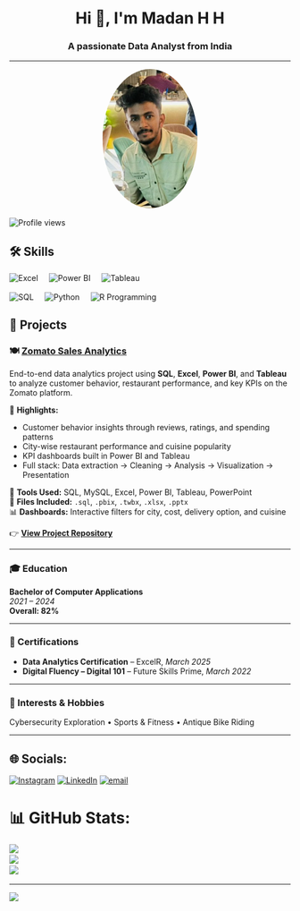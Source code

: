 <h1 align="center">Hi 👋, I'm Madan H H</h1>
<h3 align="center">A passionate Data Analyst from India</h3>

<hr>

<p align="center">
  <img src="https://github.com/MadanShetty818/Madan_H_H/blob/main/20240204_204445%20(1).jpg" alt="Madan H H" width="170" style="border-radius: 50%;"/>
</p>

![Profile views](https://komarev.com/ghpvc/?username=chandangowda&label=Profile%20views&color=0e75b6&style=flat)


## 🛠️ Skills

<p align="left">
  <!-- Row 1 -->
  <img src="https://img.icons8.com/color/48/000000/microsoft-excel-2019--v1.png" alt="Excel" width="50" height="50"/>
  &nbsp;&nbsp;&nbsp;
  <img src="https://img.icons8.com/color/48/000000/power-bi.png" alt="Power BI" width="50" height="50"/>
  &nbsp;&nbsp;&nbsp;
  <img src="https://img.icons8.com/color/48/000000/tableau-software.png" alt="Tableau" width="50" height="50"/>
  <br><br>
  <!-- Row 2 -->
  <img src="https://img.icons8.com/ios-filled/50/000000/sql.png" alt="SQL" width="50" height="50"/>
  &nbsp;&nbsp;&nbsp;
  <img src="https://img.icons8.com/color/48/000000/python--v1.png" alt="Python" width="50" height="50"/>
  &nbsp;&nbsp;&nbsp;
  <img src="https://upload.wikimedia.org/wikipedia/commons/1/1b/R_logo.svg" alt="R Programming" width="50" height="50"/>
</p>

## 🚀 Projects

### 🍽️ <a href="https://github.com/MadanShetty818/Zomato_Sales_Analytics" target="_blank">Zomato Sales Analytics</a>

End-to-end data analytics project using <b>SQL</b>, <b>Excel</b>, <b>Power BI</b>, and <b>Tableau</b> to analyze customer behavior, restaurant performance, and key KPIs on the Zomato platform.

📌 <b>Highlights:</b>  
- Customer behavior insights through reviews, ratings, and spending patterns  
- City-wise restaurant performance and cuisine popularity  
- KPI dashboards built in Power BI and Tableau  
- Full stack: Data extraction → Cleaning → Analysis → Visualization → Presentation  

📁 <b>Tools Used:</b> SQL, MySQL, Excel, Power BI, Tableau, PowerPoint  
📎 <b>Files Included:</b> `.sql`, `.pbix`, `.twbx`, `.xlsx`, `.pptx`  
📊 <b>Dashboards:</b> Interactive filters for city, cost, delivery option, and cuisine  

👉 <a href="https://github.com/MadanShetty818/Zomato_Sales_Analytics" target="_blank"><b>View Project Repository</b></a>

---

### 🎓 Education

**Bachelor of Computer Applications**  
_2021 – 2024_  
**Overall: 82%**

---

### 📜 Certifications

- **Data Analytics Certification** – ExcelR, *March 2025*  
- **Digital Fluency – Digital 101** – Future Skills Prime, *March 2022*

---

### 🎯 Interests & Hobbies

Cybersecurity Exploration • Sports & Fitness • Antique Bike Riding

---


## 🌐 Socials:
[![Instagram](https://img.shields.io/badge/Instagram-%23E4405F.svg?logo=Instagram&logoColor=white)](https://instagram.com/Madan_Shettywarrier) 
[![LinkedIn](https://img.shields.io/badge/LinkedIn-%230077B5.svg?logo=linkedin&logoColor=white)](https://www.linkedin.com/in/madan-h-h)
[![email](https://img.shields.io/badge/Email-D14836?logo=gmail&logoColor=white)](mailto:madanmadhu818@gmail.com) 

# 📊 GitHub Stats:
![](https://github-readme-stats.vercel.app/api?username=MadanShetty818&theme=vue-dark&hide_border=false&include_all_commits=true&count_private=true)<br/>
![](https://nirzak-streak-stats.vercel.app/?user=MadanShetty818&theme=vue-dark&hide_border=false)<br/>
![](https://github-readme-stats.vercel.app/api/top-langs/?username=MadanShetty818&theme=vue-dark&hide_border=false&include_all_commits=true&count_private=true&layout=compact)

---
[![](https://visitcount.itsvg.in/api?id=MadanShetty818&icon=0&color=0)](https://visitcount.itsvg.in)

<!-- Proudly created with GPRM ( https://gprm.itsvg.in ) -->
